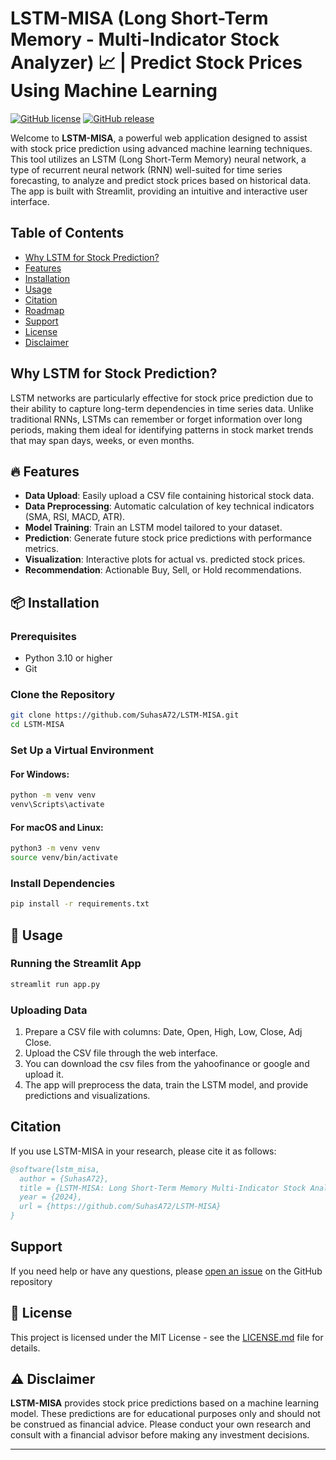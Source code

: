 # LSTM-MISA (Long Short-Term Memory - Multi-Indicator Stock Analyzer) 📈 | Predict Stock Prices Using Machine Learning

[![GitHub license](https://img.shields.io/github/license/SuhasA72/LSTM-MISA.svg)](https://github.com/SuhasA72/LSTM-MISA/blob/main/LICENSE.md)
[![GitHub release](https://img.shields.io/github/release/SuhasA72/LSTM-MISA.svg)](https://GitHub.com/SuhasA72/LSTM-MISA/releases/)

Welcome to **LSTM-MISA**, a powerful web application designed to assist with stock price prediction using advanced machine learning techniques. This tool utilizes an LSTM (Long Short-Term Memory) neural network, a type of recurrent neural network (RNN) well-suited for time series forecasting, to analyze and predict stock prices based on historical data. The app is built with Streamlit, providing an intuitive and interactive user interface.

## Table of Contents

- [Why LSTM for Stock Prediction?](#why-lstm-for-stock-prediction)
- [Features](#-features)
- [Installation](#-installation)
- [Usage](#-usage)
- [Citation](#citation)
- [Roadmap](#roadmap)
- [Support](#support)
- [License](#-license)
- [Disclaimer](#️-disclaimer)

## Why LSTM for Stock Prediction?

LSTM networks are particularly effective for stock price prediction due to their ability to capture long-term dependencies in time series data. Unlike traditional RNNs, LSTMs can remember or forget information over long periods, making them ideal for identifying patterns in stock market trends that may span days, weeks, or even months.

## 🔥 Features

- **Data Upload**: Easily upload a CSV file containing historical stock data.
- **Data Preprocessing**: Automatic calculation of key technical indicators (SMA, RSI, MACD, ATR).
- **Model Training**: Train an LSTM model tailored to your dataset.
- **Prediction**: Generate future stock price predictions with performance metrics.
- **Visualization**: Interactive plots for actual vs. predicted stock prices.
- **Recommendation**: Actionable Buy, Sell, or Hold recommendations.

## 📦 Installation

### Prerequisites

- Python 3.10 or higher
- Git

### Clone the Repository

```bash
git clone https://github.com/SuhasA72/LSTM-MISA.git
cd LSTM-MISA
```

### Set Up a Virtual Environment

#### For Windows:

```bash
python -m venv venv
venv\Scripts\activate
```

#### For macOS and Linux:

```bash
python3 -m venv venv
source venv/bin/activate
```

### Install Dependencies

```bash
pip install -r requirements.txt
```

## 🚀 Usage

### Running the Streamlit App

```bash
streamlit run app.py
```

### Uploading Data

1. Prepare a CSV file with columns: Date, Open, High, Low, Close, Adj Close.
2. Upload the CSV file through the web interface.
3. You can download the csv files from the yahoofinance or google and upload it.
4. The app will preprocess the data, train the LSTM model, and provide predictions and visualizations.

## Citation

If you use LSTM-MISA in your research, please cite it as follows:

```bibtex
@software{lstm_misa,
  author = {SuhasA72},
  title = {LSTM-MISA: Long Short-Term Memory Multi-Indicator Stock Analyzer},
  year = {2024},
  url = {https://github.com/SuhasA72/LSTM-MISA}
}
```

## Support

If you need help or have any questions, please [open an issue](https://github.com/SuhasA72/LSTM-MISA/issues) on the GitHub repository

## 📄 License

This project is licensed under the MIT License - see the [LICENSE.md](LICENSE.md) file for details.

## ⚠️ Disclaimer

**LSTM-MISA** provides stock price predictions based on a machine learning model. These predictions are for educational purposes only and should not be construed as financial advice. Please conduct your own research and consult with a financial advisor before making any investment decisions.

---
